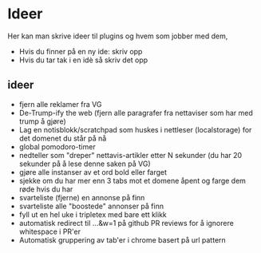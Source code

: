 # Ideer

Her kan man skrive ideer til plugins og hvem som jobber med dem, 
- Hvis du finner på en ny ide: skriv opp
- Hvis du tar tak i en idè så skriv det opp

## ideer
- fjern alle reklamer fra VG
- De-Trump-ify the web (fjern alle paragrafer fra nettaviser som har med trump å gjøre)
- Lag en notisblokk/scratchpad som huskes i nettleser (localstorage) for det domenet du står på nå
- global pomodoro-timer 
- nedteller som "dreper" nettavis-artikler etter N sekunder (du har 20 sekunder på å lese denne saken på VG)
- gjøre alle instanser av et ord bold eller farget
- sjekke om du har mer enn 3 tabs mot et domene åpent og farge dem røde hvis du har
- svarteliste (fjerne) en annonse på finn
- svarteliste alle "boostede" annonser på finn
- fyll ut en hel uke i tripletex med bare ett klikk
- automatisk redirect til ...&w=1 på github PR reviews for å ignorere whitespace i PR'er
- Automatisk gruppering av tab'er i chrome basert på url pattern
